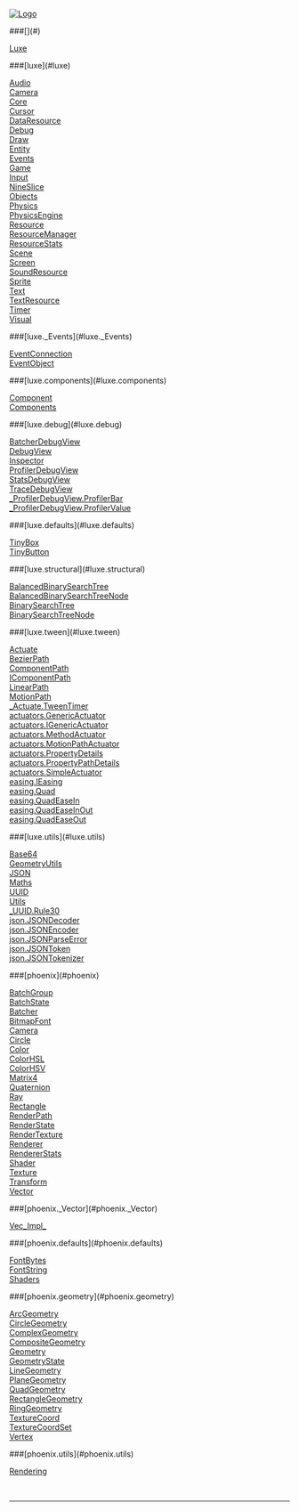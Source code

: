 
[![Logo](../images/logo.png)](../index.html)





<a name=""/>
###[](#) 
</a>

<a href="Luxe.html">Luxe</a> <br/>

<a name="luxe"/>
###[luxe](#luxe) 
</a>

<a href="luxe/Audio.html">Audio</a> <br/>
<a href="luxe/Camera.html">Camera</a> <br/>
<a href="luxe/Core.html">Core</a> <br/>
<a href="luxe/Cursor.html">Cursor</a> <br/>
<a href="luxe/DataResource.html">DataResource</a> <br/>
<a href="luxe/Debug.html">Debug</a> <br/>
<a href="luxe/Draw.html">Draw</a> <br/>
<a href="luxe/Entity.html">Entity</a> <br/>
<a href="luxe/Events.html">Events</a> <br/>
<a href="luxe/Game.html">Game</a> <br/>
<a href="luxe/Input.html">Input</a> <br/>
<a href="luxe/NineSlice.html">NineSlice</a> <br/>
<a href="luxe/Objects.html">Objects</a> <br/>
<a href="luxe/Physics.html">Physics</a> <br/>
<a href="luxe/PhysicsEngine.html">PhysicsEngine</a> <br/>
<a href="luxe/Resource.html">Resource</a> <br/>
<a href="luxe/ResourceManager.html">ResourceManager</a> <br/>
<a href="luxe/ResourceStats.html">ResourceStats</a> <br/>
<a href="luxe/Scene.html">Scene</a> <br/>
<a href="luxe/Screen.html">Screen</a> <br/>
<a href="luxe/SoundResource.html">SoundResource</a> <br/>
<a href="luxe/Sprite.html">Sprite</a> <br/>
<a href="luxe/Text.html">Text</a> <br/>
<a href="luxe/TextResource.html">TextResource</a> <br/>
<a href="luxe/Timer.html">Timer</a> <br/>
<a href="luxe/Visual.html">Visual</a> <br/>

<a name="luxe._Events"/>
###[luxe._Events](#luxe._Events) 
</a>

<a href="luxe/_Events/EventConnection.html">EventConnection</a> <br/>
<a href="luxe/_Events/EventObject.html">EventObject</a> <br/>

<a name="luxe.components"/>
###[luxe.components](#luxe.components) 
</a>

<a href="luxe/components/Component.html">Component</a> <br/>
<a href="luxe/components/Components.html">Components</a> <br/>

<a name="luxe.debug"/>
###[luxe.debug](#luxe.debug) 
</a>

<a href="luxe/debug/BatcherDebugView.html">BatcherDebugView</a> <br/>
<a href="luxe/debug/DebugView.html">DebugView</a> <br/>
<a href="luxe/debug/Inspector.html">Inspector</a> <br/>
<a href="luxe/debug/ProfilerDebugView.html">ProfilerDebugView</a> <br/>
<a href="luxe/debug/StatsDebugView.html">StatsDebugView</a> <br/>
<a href="luxe/debug/TraceDebugView.html">TraceDebugView</a> <br/>
<a href="luxe/debug/_ProfilerDebugView/ProfilerBar.html">_ProfilerDebugView.ProfilerBar</a> <br/>
<a href="luxe/debug/_ProfilerDebugView/ProfilerValue.html">_ProfilerDebugView.ProfilerValue</a> <br/>

<a name="luxe.defaults"/>
###[luxe.defaults](#luxe.defaults) 
</a>

<a href="luxe/defaults/TinyBox.html">TinyBox</a> <br/>
<a href="luxe/defaults/TinyButton.html">TinyButton</a> <br/>

<a name="luxe.structural"/>
###[luxe.structural](#luxe.structural) 
</a>

<a href="luxe/structural/BalancedBinarySearchTree.html">BalancedBinarySearchTree</a> <br/>
<a href="luxe/structural/BalancedBinarySearchTreeNode.html">BalancedBinarySearchTreeNode</a> <br/>
<a href="luxe/structural/BinarySearchTree.html">BinarySearchTree</a> <br/>
<a href="luxe/structural/BinarySearchTreeNode.html">BinarySearchTreeNode</a> <br/>

<a name="luxe.tween"/>
###[luxe.tween](#luxe.tween) 
</a>

<a href="luxe/tween/Actuate.html">Actuate</a> <br/>
<a href="luxe/tween/BezierPath.html">BezierPath</a> <br/>
<a href="luxe/tween/ComponentPath.html">ComponentPath</a> <br/>
<a href="luxe/tween/IComponentPath.html">IComponentPath</a> <br/>
<a href="luxe/tween/LinearPath.html">LinearPath</a> <br/>
<a href="luxe/tween/MotionPath.html">MotionPath</a> <br/>
<a href="luxe/tween/_Actuate/TweenTimer.html">_Actuate.TweenTimer</a> <br/>
<a href="luxe/tween/actuators/GenericActuator.html">actuators.GenericActuator</a> <br/>
<a href="luxe/tween/actuators/IGenericActuator.html">actuators.IGenericActuator</a> <br/>
<a href="luxe/tween/actuators/MethodActuator.html">actuators.MethodActuator</a> <br/>
<a href="luxe/tween/actuators/MotionPathActuator.html">actuators.MotionPathActuator</a> <br/>
<a href="luxe/tween/actuators/PropertyDetails.html">actuators.PropertyDetails</a> <br/>
<a href="luxe/tween/actuators/PropertyPathDetails.html">actuators.PropertyPathDetails</a> <br/>
<a href="luxe/tween/actuators/SimpleActuator.html">actuators.SimpleActuator</a> <br/>
<a href="luxe/tween/easing/IEasing.html">easing.IEasing</a> <br/>
<a href="luxe/tween/easing/Quad.html">easing.Quad</a> <br/>
<a href="luxe/tween/easing/QuadEaseIn.html">easing.QuadEaseIn</a> <br/>
<a href="luxe/tween/easing/QuadEaseInOut.html">easing.QuadEaseInOut</a> <br/>
<a href="luxe/tween/easing/QuadEaseOut.html">easing.QuadEaseOut</a> <br/>

<a name="luxe.utils"/>
###[luxe.utils](#luxe.utils) 
</a>

<a href="luxe/utils/Base64.html">Base64</a> <br/>
<a href="luxe/utils/GeometryUtils.html">GeometryUtils</a> <br/>
<a href="luxe/utils/JSON.html">JSON</a> <br/>
<a href="luxe/utils/Maths.html">Maths</a> <br/>
<a href="luxe/utils/UUID.html">UUID</a> <br/>
<a href="luxe/utils/Utils.html">Utils</a> <br/>
<a href="luxe/utils/_UUID/Rule30.html">_UUID.Rule30</a> <br/>
<a href="luxe/utils/json/JSONDecoder.html">json.JSONDecoder</a> <br/>
<a href="luxe/utils/json/JSONEncoder.html">json.JSONEncoder</a> <br/>
<a href="luxe/utils/json/JSONParseError.html">json.JSONParseError</a> <br/>
<a href="luxe/utils/json/JSONToken.html">json.JSONToken</a> <br/>
<a href="luxe/utils/json/JSONTokenizer.html">json.JSONTokenizer</a> <br/>

<a name="phoenix"/>
###[phoenix](#phoenix) 
</a>

<a href="phoenix/BatchGroup.html">BatchGroup</a> <br/>
<a href="phoenix/BatchState.html">BatchState</a> <br/>
<a href="phoenix/Batcher.html">Batcher</a> <br/>
<a href="phoenix/BitmapFont.html">BitmapFont</a> <br/>
<a href="phoenix/Camera.html">Camera</a> <br/>
<a href="phoenix/Circle.html">Circle</a> <br/>
<a href="phoenix/Color.html">Color</a> <br/>
<a href="phoenix/ColorHSL.html">ColorHSL</a> <br/>
<a href="phoenix/ColorHSV.html">ColorHSV</a> <br/>
<a href="phoenix/Matrix4.html">Matrix4</a> <br/>
<a href="phoenix/Quaternion.html">Quaternion</a> <br/>
<a href="phoenix/Ray.html">Ray</a> <br/>
<a href="phoenix/Rectangle.html">Rectangle</a> <br/>
<a href="phoenix/RenderPath.html">RenderPath</a> <br/>
<a href="phoenix/RenderState.html">RenderState</a> <br/>
<a href="phoenix/RenderTexture.html">RenderTexture</a> <br/>
<a href="phoenix/Renderer.html">Renderer</a> <br/>
<a href="phoenix/RendererStats.html">RendererStats</a> <br/>
<a href="phoenix/Shader.html">Shader</a> <br/>
<a href="phoenix/Texture.html">Texture</a> <br/>
<a href="phoenix/Transform.html">Transform</a> <br/>
<a href="phoenix/Vector.html">Vector</a> <br/>

<a name="phoenix._Vector"/>
###[phoenix._Vector](#phoenix._Vector) 
</a>

<a href="phoenix/_Vector/Vec_Impl_.html">Vec_Impl_</a> <br/>

<a name="phoenix.defaults"/>
###[phoenix.defaults](#phoenix.defaults) 
</a>

<a href="phoenix/defaults/FontBytes.html">FontBytes</a> <br/>
<a href="phoenix/defaults/FontString.html">FontString</a> <br/>
<a href="phoenix/defaults/Shaders.html">Shaders</a> <br/>

<a name="phoenix.geometry"/>
###[phoenix.geometry](#phoenix.geometry) 
</a>

<a href="phoenix/geometry/ArcGeometry.html">ArcGeometry</a> <br/>
<a href="phoenix/geometry/CircleGeometry.html">CircleGeometry</a> <br/>
<a href="phoenix/geometry/ComplexGeometry.html">ComplexGeometry</a> <br/>
<a href="phoenix/geometry/CompositeGeometry.html">CompositeGeometry</a> <br/>
<a href="phoenix/geometry/Geometry.html">Geometry</a> <br/>
<a href="phoenix/geometry/GeometryState.html">GeometryState</a> <br/>
<a href="phoenix/geometry/LineGeometry.html">LineGeometry</a> <br/>
<a href="phoenix/geometry/PlaneGeometry.html">PlaneGeometry</a> <br/>
<a href="phoenix/geometry/QuadGeometry.html">QuadGeometry</a> <br/>
<a href="phoenix/geometry/RectangleGeometry.html">RectangleGeometry</a> <br/>
<a href="phoenix/geometry/RingGeometry.html">RingGeometry</a> <br/>
<a href="phoenix/geometry/TextureCoord.html">TextureCoord</a> <br/>
<a href="phoenix/geometry/TextureCoordSet.html">TextureCoordSet</a> <br/>
<a href="phoenix/geometry/Vertex.html">Vertex</a> <br/>

<a name="phoenix.utils"/>
###[phoenix.utils](#phoenix.utils) 
</a>

<a href="phoenix/utils/Rendering.html">Rendering</a> <br/>


&nbsp;
&nbsp;
&nbsp;

---  


&nbsp;   
&nbsp;   